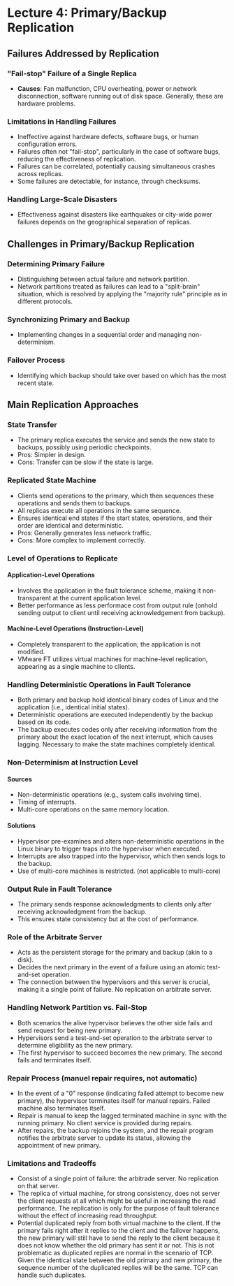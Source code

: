 # Lecture 4: Primary/Backup Replication

## Failures Addressed by Replication

### "Fail-stop" Failure of a Single Replica

- **Causes**: Fan malfunction, CPU overheating, power or network disconnection, software running out of disk space. Generally, these are hardware problems.

### Limitations in Handling Failures

- Ineffective against hardware defects, software bugs, or human configuration errors.
- Failures often not "fail-stop", particularly in the case of software bugs, reducing the effectiveness of replication.
- Failures can be correlated, potentially causing simultaneous crashes across replicas.
- Some failures are detectable, for instance, through checksums.

### Handling Large-Scale Disasters

- Effectiveness against disasters like earthquakes or city-wide power failures depends on the geographical separation of replicas.

## Challenges in Primary/Backup Replication

### Determining Primary Failure

- Distinguishing between actual failure and network partition.
- Network partitions treated as failures can lead to a "split-brain" situation, which is resolved by applying the "majority rule" principle as in different protocols.

### Synchronizing Primary and Backup

- Implementing changes in a sequential order and managing non-determinism.

### Failover Process

- Identifying which backup should take over based on which has the most recent state.

## Main Replication Approaches

### State Transfer

- The primary replica executes the service and sends the new state to backups, possibly using periodic checkpoints.
- Pros: Simpler in design.
- Cons: Transfer can be slow if the state is large.

### Replicated State Machine

- Clients send operations to the primary, which then sequences these operations and sends them to backups.
- All replicas execute all operations in the same sequence.
- Ensures identical end states if the start states, operations, and their order are identical and deterministic.
- Pros: Generally generates less network traffic.
- Cons: More complex to implement correctly.

### Level of Operations to Replicate

#### Application-Level Operations

- Involves the application in the fault tolerance scheme, making it non-transparent at the current application level.
- Better performance as less performace cost from output rule (onhold sending output to client until receiving acknowledgement from backup).

#### Machine-Level Operations (Instruction-Level)

- Completely transparent to the application; the application is not modified.
- VMware FT utilizes virtual machines for machine-level replication, appearing as a single machine to clients.

### Handling Deterministic Operations in Fault Tolerance

- Both primary and backup hold identical binary codes of Linux and the application (i.e., identical initial states).
- Deterministic operations are executed independently by the backup based on its code.
- The backup executes codes only after receiving information from the primary about the exact location of the next interrupt, which causes lagging. Necessary to make the state machines completely identical.

### Non-Determinism at Instruction Level

#### Sources

- Non-deterministic operations (e.g., system calls involving time).
- Timing of interrupts.
- Multi-core operations on the same memory location.

#### Solutions

- Hypervisor pre-examines and alters non-deterministic operations in the Linux binary to trigger traps into the hypervisor when executed.
- Interrupts are also trapped into the hypervisor, which then sends logs to the backup.
- Use of multi-core machines is restricted. (not applicable to multi-core)

### Output Rule in Fault Tolerance

- The primary sends response acknowledgments to clients only after receiving acknowledgment from the backup.
- This ensures state consistency but at the cost of performance.

### Role of the Arbitrate Server

- Acts as the persistent storage for the primary and backup (akin to a disk).
- Decides the next primary in the event of a failure using an atomic test-and-set operation.
- The connection between the hypervisors and this server is crucial, making it a single point of failure. No replication on arbitrate server.

### Handling Network Partition vs. Fail-Stop

- Both scenarios the alive hypervisor believes the other side fails and send request for being new primary.
- Hypervisors send a test-and-set operation to the arbitrate server to determine eligibility as the new primary.
- The first hypervisor to succeed becomes the new primary. The second fails and terminates itself.

### Repair Process (manuel repair requires, not automatic)

- In the event of a "0" response (indicating failed attempt to become new primary), the hypervisor terminates itself for manual repairs. Failed machine also terminates itself.
- Repair is manual to keep the lagged terminated machine in sync with the running primary. No client service is provided during repairs.
- After repairs, the backup rejoins the system, and the repair program notifies the arbitrate server to update its status, allowing the appointment of new primary.

### Limitations and Tradeoffs

- Consist of a single point of failure: the arbitrade server. No replication on that server.
- The replica of virtual machine, for strong consistency, does not server the client requests at all which might be useful in  increasing the read performance. The replication is only for the purpose of fault tolerance without the effect of increasing read throughput.
- Potential duplicated reply from both virtual machine to the client. If the primary fails right after it replies to the client and the failover happens, the new primary will still have to send the reply to the client because it does not know whether the old primary has sent it or not. This is not problematic as duplicated replies are normal in the scenario of TCP. Given the identical state between the old primary and new primary, the sequence number of the duplicated replies will be the same. TCP can handle such duplicates.